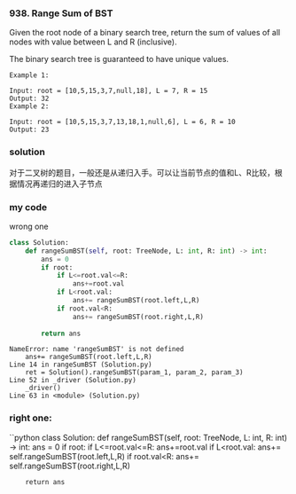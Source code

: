 ### 938. Range Sum of BST

Given the root node of a binary search tree, return the sum of values of all nodes with value between L and R (inclusive).

The binary search tree is guaranteed to have unique values.
 
```
Example 1:

Input: root = [10,5,15,3,7,null,18], L = 7, R = 15
Output: 32
Example 2:

Input: root = [10,5,15,3,7,13,18,1,null,6], L = 6, R = 10
Output: 23
```

### solution
对于二叉树的题目，一般还是从递归入手。可以让当前节点的值和L、R比较，根据情况再递归的进入子节点

### my code
wrong one
```python
class Solution:
    def rangeSumBST(self, root: TreeNode, L: int, R: int) -> int:
        ans = 0
        if root:
            if L<=root.val<=R:
                ans+=root.val
            if L<root.val:
                ans+= rangeSumBST(root.left,L,R)
            if root.val<R:
                ans+= rangeSumBST(root.right,L,R)
        
        return ans
```
```
NameError: name 'rangeSumBST' is not defined
    ans+= rangeSumBST(root.left,L,R)
Line 14 in rangeSumBST (Solution.py)
    ret = Solution().rangeSumBST(param_1, param_2, param_3)
Line 52 in _driver (Solution.py)
    _driver()
Line 63 in <module> (Solution.py)
```

### right one:
``python
class Solution:
    def rangeSumBST(self, root: TreeNode, L: int, R: int) -> int:
        ans = 0
        if root:
            if L<=root.val<=R:
                ans+=root.val
            if L<root.val:
                ans+= self.rangeSumBST(root.left,L,R)
            if root.val<R:
                ans+= self.rangeSumBST(root.right,L,R)
        
        return ans
```
